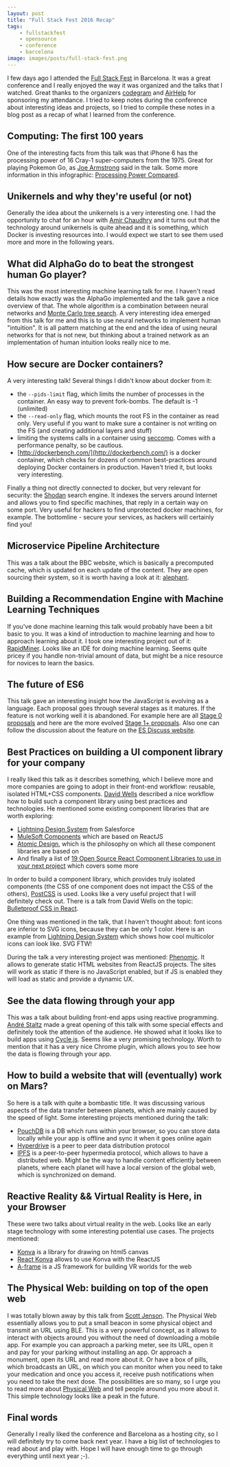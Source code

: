 ```yaml
---
layout: post
title: "Full Stack Fest 2016 Recap"
tags:
    - fullstackfest
    - opensource
    - conference
    - barcelona
image: images/posts/full-stack-fest.png
---
```


I few days ago I attended the [Full Stack Fest](https://2016.fullstackfest.com/) in Barcelona. It was a great conference and I really enjoyed the way it was organized and the talks that I watched. Great thanks to the organizers [codegram](http://www.codegram.com/) and [AirHelp](https://www.airhelp.com/en/) for sponsoring my attendance. I tried to keep notes during the conference about interesting ideas and projects, so I tried to compile these notes in a blog post as a recap of what I learned from the conference.

## Computing: The first 100 years

One of the interesting facts from this talk was that iPhone 6 has the processing power of 16 Cray-1 super-computers from the 1975. Great for playing Pokemon Go, as [Joe Armstrong](https://twitter.com/joeerl) said in the talk. Some more information in this infographic: [Processing Power Compared](http://pages.experts-exchange.com/processing-power-compared/).

## Unikernels and why they're useful (or not)

Generally the idea about the unikernels is a very interesting one. I had the opportunity to chat for an hour with [Amir Chaudhry](https://twitter.com/amirmc) and it turns out that the technology around unikernels is quite ahead and it is something, which Docker is investing resources into. I would expect we start to see them used more and more in the following years.

## What did AlphaGo do to beat the strongest human Go player?

This was the most interesting machine learning talk for me. I haven't read details how exactly was the AlphaGo implemented and the talk gave a nice overview of that. The whole algorithm is a combination between neural networks and [Monte Carlo tree search](https://en.wikipedia.org/wiki/Monte_Carlo_tree_search). A very interesting idea emerged from this talk for me and this is to use neural networks to implement human "intuition". It is all pattern matching at the end and the idea of using neural networks for that is not new, but thinking about a trained network as an implementation of human intuition looks really nice to me.

## How secure are Docker containers?

A very interesting talk! Several things I didn't know about docker from it:

* the `--pids-limit` flag, which limits the number of processes in the container. An easy way to prevent fork-bombs. The default is -1 (unlimited)
* the `--read-only` flag, which mounts the root FS in the container as read only. Very useful if you want to make sure a container is not writing on the FS (and creating additional layers and stuff)
* limiting the systems calls in a container using [seccomp](https://github.com/docker/docker/blob/master/docs/security/seccomp.md). Comes with a performance penalty, so be cautious.
* [http://dockerbench.com/](http://dockerbench.com/) is a docker container, which checks for dozens of common best-practices around deploying Docker containers in production. Haven't tried it, but looks very interesting.

Finally a thing not directly connected to docker, but very relevant for security: the [Shodan](https://www.shodan.io/) search engine. It indexes the servers around Internet and allows you to find specific machines, that reply in a certain way on some port. Very useful for hackers to find unprotected docker machines, for example. The bottomline - secure your services, as hackers will certainly find you!

## Microservice Pipeline Architecture

This was a talk about the BBC website, which is basically a precomputed cache, which is updated on each update of the content. They are open sourcing their system, so it is worth having a look at it: [alephant](https://github.com/BBC-News/alephant).


## Building a Recommendation Engine with Machine Learning Techniques

If you've done machine learning this talk would probably have been a bit basic to you. It was a kind of introduction to machine learning and how to approach learning about it. I took one interesting project out of it: [RapidMiner](https://rapidminer.com/). Looks like an IDE for doing machine learning. Seems quite pricey if you handle non-trivial amount of data, but might be a nice resource for novices to learn the basics.

## The future of ES6

This talk gave an interesting insight how the JavaScript is evolving as a language. Each proposal goes through several stages as it matures. If the feature is not working well it is abandoned. For example here are all [Stage 0 proposals](https://github.com/tc39/proposals/blob/master/stage-0-proposals.md) and here are the more evolved [Stage 1+ proposals](https://github.com/tc39/proposals). Also one can follow the discussion about the feature on the [ES Discuss website](https://esdiscuss.org/).

## Best Practices on building a UI component library for your company

I really liked this talk as it describes something, which I believe more and more companies are going to adopt in their front-end workflow: reusable, isolated HTML+CSS components. [David Wells](https://twitter.com/DavidWells) described a nice workflow how to build such a component library using best practices and technologies. He mentioned some existing component libraries that are worth exploring:

* [Lightning Design System](http://lightningdesignsystem.com/) from Salesforce
* [MuleSoft Components](http://ux.mulesoft.com/#/) which are based on ReactJS
* [Atomic Design](http://bradfrost.com/blog/post/atomic-web-design/), which is the philosophy on which all these component libraries are based on
* And finally a list of [19 Open Source React Component Libraries to use in your next project](http://davidwells.io/19-open-source-react-component-libraries-to-use-in-your-next-project/) which covers some more

In order to build a component library, which provides truly isolated components (the CSS of one component does not impact the CSS of the others), [PostCSS](https://github.com/postcss/postcss) is used. Looks like a very useful project that I will definitely check out. There is a talk from David Wells on the topic: [Bulletproof CSS in React](https://vimeo.com/173122870).

One thing was mentioned in the talk, that I haven't thought about: font icons are inferior to SVG icons, because they can be only 1 color. Here is an example from [Lightning Design System](http://lightningdesignsystem.com/icons/) which shows how cool multicolor icons can look like. SVG FTW!

During the talk a very interesting project was mentioned: [Phenomic](https://phenomic.io/). It allows to generate static HTML websites from ReactJS projects. The sites will work as static if there is no JavaScript enabled, but if JS is enabled they will load as static and provide a dynamic UX.

## See the data flowing through your app

This was a talk about building front-end apps using reactive programming. [André Staltz](https://twitter.com/andrestaltz) made a great opening of this talk with some special effects and definitely took the attention of the audience. He showed what it looks like to build apps using [Cycle.js](http://cycle.js.org/). Seems like a very promising technology. Worth to mention that it has a very nice Chrome plugin, which allows you to see how the data is flowing through your app.

## How to build a website that will (eventually) work on Mars?

So here is a talk with quite a bombastic title. It was discussing various aspects of the data transfer between planets, which are mainly caused by the speed of light. Some interesting projects mentioned during the talk:

* [PouchDB](https://pouchdb.com/) is a DB which runs within your browser, so you can store data locally while your app is offline and sync it when it goes online again
* [Hyperdrive](https://github.com/mafintosh/hyperdrive) is a peer to peer data distribution protocol
* [IPFS](https://ipfs.io/) is a peer-to-peer hypermedia protocol, which allows to have a distributed web. Might be the way to handle content efficiently between planets, where each planet will have a local version of the global web, which is synchronized on demand.

## Reactive Reality && Virtual Reality is Here, in your Browser

These were two talks about virtual reality in the web. Looks like an early stage technology with some interesting potential use cases. The projects mentioned:

* [Konva](http://konvajs.github.io/) is a library for drawing on html5 canvas
* [React Konva](https://github.com/lavrton/react-konva) allows to use Konva with the ReactJS
* [A-frame](https://aframe.io/) is a JS framework for building VR worlds for the web

## The Physical Web: building on top of the open web

I was totally blown away by this talk from [Scott Jenson](https://twitter.com/scottjenson). The Physical Web essentially allows you to put a small beacon in some physical object and transmit an URL using BLE. This is a very powerful concept, as it allows to interact with objects around you without the need of downloading a mobile app. For example you can approach a parking meter, see its URL, open it and pay for your parking without installing an app. Or approach a monument, open its URL and read more about it. Or have a box of pills, which broadcasts an URL, on which you can monitor when you need to take your medication and once you access it, receive push notifications when you need to take the next dose. The possibilities are so many, so I urge you to read more about [Physical Web](https://google.github.io/physical-web/) and tell people around you more about it. This simple technology looks like a peak in the future.

## Final words

Generally I really liked the conference and Barcelona as a hosting city, so I will definitely try to come back next year. I have a big list of technologies to read about and play with. Hope I will have enough time to go through everything until next year ;-).
